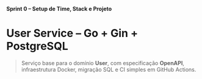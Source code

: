 **Sprint 0 – Setup de Time, Stack e Projeto**

# User Service – Go + Gin + PostgreSQL

> Serviço base para o domínio **User**, com especificação **OpenAPI**, infraestrutura Docker, migração SQL e CI simples em GitHub Actions.